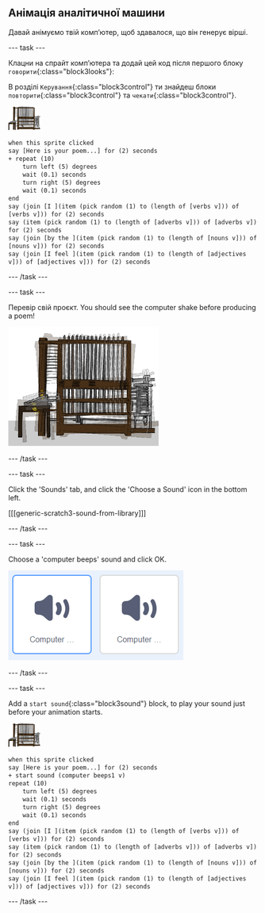 ## Анімація аналітичної машини

Давай анімуємо твій комп’ютер, щоб здавалося, що він генерує вірші.

\--- task \---

Клацни на спрайт комп’ютера та додай цей код після першого блоку `говорити`{:class="block3looks"}:

В розділі `Керування`{:class="block3control"} ти знайдеш блоки `повторити`{:class="block3control"} та `чекати`{:class="block3control"}.

![computer sprite](images/computer-sprite.png)

```blocks3
when this sprite clicked
say [Here is your poem...] for (2) seconds
+ repeat (10)
    turn left (5) degrees
    wait (0.1) seconds
    turn right (5) degrees
    wait (0.1) seconds  
end
say (join [I ](item (pick random (1) to (length of [verbs v])) of [verbs v])) for (2) seconds
say (item (pick random (1) to (length of [adverbs v])) of [adverbs v]) for (2) seconds
say (join [by the ](item (pick random (1) to (length of [nouns v])) of [nouns v])) for (2) seconds
say (join [I feel ](item (pick random (1) to (length of [adjectives v])) of [adjectives v])) for (2) seconds
```

\--- /task \---

\--- task \---

Перевір свій проєкт. You should see the computer shake before producing a poem!

![computer sprite shaking back and forth](images/poetry-animate-test.png)

\--- /task \---

\--- task \---

Click the 'Sounds' tab, and click the 'Choose a Sound' icon in the bottom left.

[[[generic-scratch3-sound-from-library]]]

\--- /task \---

\--- task \---

Choose a 'computer beeps' sound and click OK.

![computer beeps 1 and 2 sounds in sound library](images/poetry-beeps.png)

\--- /task \---

\--- task \---

Add a `start sound`{:class="block3sound"} block, to play your sound just before your animation starts.

![computer sprite](images/computer-sprite.png)

```blocks3
when this sprite clicked
say [Here is your poem...] for (2) seconds
+ start sound (computer beeps1 v)
repeat (10)
    turn left (5) degrees
    wait (0.1) seconds
    turn right (5) degrees
    wait (0.1) seconds  
end
say (join [I ](item (pick random (1) to (length of [verbs v])) of [verbs v])) for (2) seconds
say (item (pick random (1) to (length of [adverbs v])) of [adverbs v]) for (2) seconds
say (join [by the ](item (pick random (1) to (length of [nouns v])) of [nouns v])) for (2) seconds
say (join [I feel ](item (pick random (1) to (length of [adjectives v])) of [adjectives v])) for (2) seconds
```

\--- /task \---